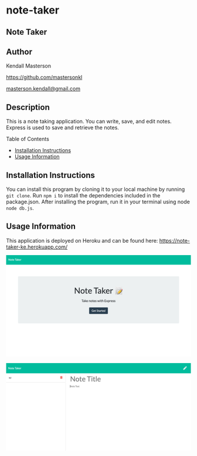 # note-taker

<h2> Note Taker </h2> 

<h2> Author </h2>

Kendall Masterson

https://github.com/mastersonkl

masterson.kendall@gmail.com

<h2> Description </h2>

This is a note taking application. You can write, save, and edit notes. Express is used to save and retrieve the notes. 

Table of Contents

- [Installation Instructions](#installation-instructions)
- [Usage Information](#usage-information)



## Installation Instructions

You can install this program by cloning it to your local machine by running `git clone`. Run `npm i` to install the dependencies included in the package.json. After installing the program, run it in your terminal using node `node db.js`.

## Usage Information

This application is deployed on Heroku and can be found here: https://note-taker-ke.herokuapp.com/


![](./img/note-taker-1.png)

![](./img/note-taker-2.png)
